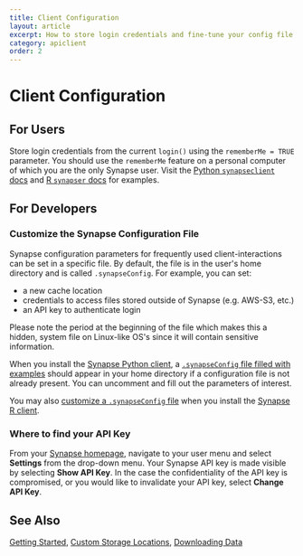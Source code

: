```yaml
---
title: Client Configuration
layout: article
excerpt: How to store login credentials and fine-tune your config file.
category: apiclient
order: 2
---
```


# Client Configuration


## For Users

Store login credentials from the current `login()` using the `rememberMe = TRUE` parameter. You should use the `rememberMe` feature on a personal computer of which you are the only Synapse user.
Visit the [Python `synapseclient` docs](https://python-docs.synapse.org/build/html/Client.html#synapseclient.Synapse.login) and [R `synapser` docs](https://r-docs.synapse.org/reference/synLogin.html) for examples. 

## For Developers

### Customize the Synapse Configuration File 

Synapse configuration parameters for frequently used client-interactions can be set in a specific file. By default, the file is in the user's home directory and is called `.synapseConfig`. For example, you can set:

- a new cache location
- credentials to access files stored outside of Synapse (e.g. AWS-S3, etc.)
- an API key to authenticate login

Please note the period at the beginning of the file which makes this a hidden, system file on Linux-like OS's since it will contain sensitive information. 

When you install the [Synapse Python client](https://python-docs.synapse.org/build/html/index.html#installation), a [`.synapseConfig` file filled with examples](https://github.com/Sage-Bionetworks/synapsePythonClient/blob/master/synapseclient/.synapseConfig) should appear in your home directory if a configuration file is not already present. You can uncomment and fill out the parameters of interest.

You may also [customize a `.synapseConfig` file](https://r-docs.synapse.org/articles/manageSynapseCredentials.html#letting-the-operating-system-manage-your-synapse-credentials) when you install the [Synapse R client](https://r-docs.synapse.org/index.html#installation).

### Where to find your API Key 

From your [Synapse homepage](https://www.synapse.org/), navigate to your user menu and select **Settings** from the drop-down menu. Your Synapse API key is made visible by selecting **Show API Key**. In the case the confidentiality of the API key is compromised, or you would like to invalidate your API key, select **Change API Key**. 
<br/>


## See Also

[Getting Started](docs.synapse.org/articles/getting_started.html), [Custom Storage Locations](http://docs.synapse.org/articles/custom_storage_location.html), [Downloading Data](http://docs.synapse.org/articles/downloading_data.html)
